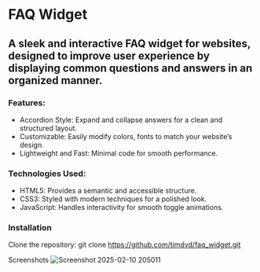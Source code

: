 # FAQ Widget
## A sleek and interactive FAQ widget for websites, designed to improve user experience by displaying common questions and answers in an organized manner.

### Features:
 - Accordion Style: Expand and collapse answers for a clean and structured layout.
 - Customizable: Easily modify colors, fonts to match your website’s design.
 - Lightweight and Fast: Minimal code for smooth performance.

### Technologies Used:
 - HTML5: Provides a semantic and accessible structure.
 - CSS3: Styled with modern techniques for a polished look.
 - JavaScript: Handles interactivity for smooth toggle animations.

### Installation
Clone the repository:
git clone https://github.com/timdvd/faq_widget.git  

Screenshots
![Screenshot 2025-02-10 205011](https://github.com/user-attachments/assets/ff6269d7-fa55-4153-8304-c2bf3ab14144)
